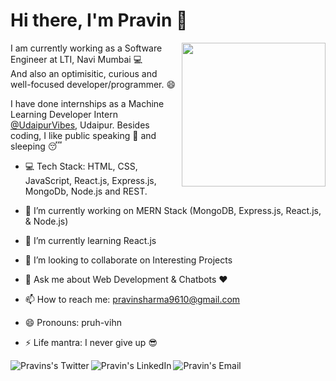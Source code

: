 # Hi there, I'm Pravin 👋
<img align='right' src="https://media.giphy.com/media/3o7qE1YN7aBOFPRw8E/giphy.gif" width="230">

I am currently working as a Software Engineer at LTI, Navi Mumbai :computer:<br>
And also an optimisitic, curious and well-focused developer/programmer. :smile: <br>

I have done internships as a Machine Learning Developer Intern [@UdaipurVibes](https://www.udaipurvibes.com/), Udaipur.
Besides coding, I like public speaking :microphone: and sleeping :sleeping:

- :computer: Tech Stack: HTML, CSS, JavaScript, React.js, Express.js, MongoDb, Node.js and REST.

- 🔭 I’m currently working on MERN Stack (MongoDB, Express.js, React.js, & Node.js)
- 🌱 I’m currently learning React.js
- 👯 I’m looking to collaborate on Interesting Projects
- 💬 Ask me about Web Development & Chatbots :heart:
- 📫 How to reach me: pravinsharma9610@gmail.com
- 😄 Pronouns: pruh-vihn
- ⚡ Life mantra: I never give up :sunglasses:

<a href="https://twitter.com/">
  <img align="left" alt="Pravins's Twitter" src="https://img.icons8.com/dusk/51/000000/twitter.png"/>
</a>

<a href="https://www.linkedin.com/in/pravin--sharma/">
  <img align="left" alt="Pravin's LinkedIn" src="https://img.icons8.com/dusk/51/000000/linkedin.png"/>
</a>

<a href="mailto:pravinsharma9610@gmail.com">
  <img align="left" alt="Pravin's Email" src="https://img.icons8.com/dusk/51/000000/google-plus.png"/>
</a>
